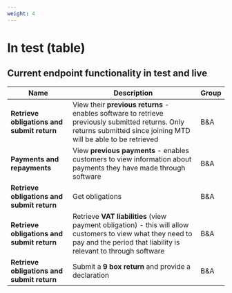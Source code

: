 ```yaml
---
weight: 4
---
```


# In test (table)



## Current endpoint functionality in test and live

Name | Description | Group
 --- | --- | ---
**Retrieve obligations and submit return** | View their **previous returns** - enables software to retrieve previously submitted returns. Only returns submitted since joining MTD will be able to be retrieved | B&A
**Payments and repayments** | View **previous payments** - enables customers to view information about payments they have made through software | B&A
**Retrieve obligations and submit return** | Get obligations | B&A
**Retrieve obligations and submit return** | Retrieve **VAT liabilities** (view payment obligation) - this will allow customers to view what they need to pay and the period that liability is relevant to through software | B&A
**Retrieve obligations and submit return** | Submit a **9 box return** and provide a declaration | B&A
